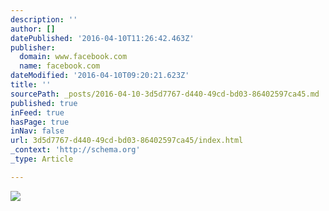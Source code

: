 ```yaml
---
description: ''
author: []
datePublished: '2016-04-10T11:26:42.463Z'
publisher:
  domain: www.facebook.com
  name: facebook.com
dateModified: '2016-04-10T09:20:21.623Z'
title: ''
sourcePath: _posts/2016-04-10-3d5d7767-d440-49cd-bd03-86402597ca45.md
published: true
inFeed: true
hasPage: true
inNav: false
url: 3d5d7767-d440-49cd-bd03-86402597ca45/index.html
_context: 'http://schema.org'
_type: Article

---
```

![](https://scontent.xx.fbcdn.net/hphotos-xft1/v/t1.0-9/1521526_830234057089950_1517102241487642551_n.jpg?oh=4d03c6fb70a575b7ed8859f163976e45&oe=5775A78F)
